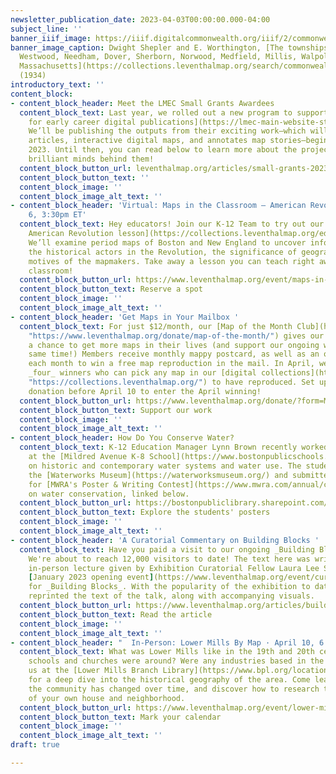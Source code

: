 ```yaml
---
newsletter_publication_date: 2023-04-03T00:00:00.000-04:00
subject_line: ''
banner_iiif_image: https://iiif.digitalcommonwealth.org/iiif/2/commonwealth:q524n3584/740,741,6451,3629/2000,/0/default.jpg
banner_image_caption: Dwight Shepler and E. Worthington, [The townships of Dedham,
  Westwood, Needham, Dover, Sherborn, Norwood, Medfield, Millis, Walpole, Norfolk,
  Massachusetts](https://collections.leventhalmap.org/search/commonwealth:q524n357v)
  (1934)
introductory_text: ''
content_block:
- content_block_header: Meet the LMEC Small Grants Awardees
  content_block_text: Last year, we rolled out a new program to support [small grants
    for early career digital publications](https://lmec-main-website-staging.netlify.app/articles/research/digital-publication-small-grants.md).
    We’ll be publishing the outputs from their exciting work—which will include researched
    articles, interactive digital maps, and annotates map stories—beginning in June
    2023. Until then, you can read below to learn more about the projects and the
    brilliant minds behind them!
  content_block_button_url: leventhalmap.org/articles/small-grants-2023/
  content_block_button_text: ''
  content_block_image: ''
  content_block_image_alt_text: ''
- content_block_header: 'Virtual: Maps in the Classroom – American Revolution · April
    6, 3:30pm ET'
  content_block_text: Hey educators! Join our K-12 Team to try out our [Mapping the
    American Revolution lesson](https://collections.leventhalmap.org/educators/curriculum-materials/138).
    We’ll examine period maps of Boston and New England to uncover information about
    the historical actors in the Revolution, the significance of geography, and the
    motives of the mapmakers. Take away a lesson you can teach right away in your
    classroom!
  content_block_button_url: https://www.leventhalmap.org/event/maps-in-the-classroom-american-revolution/
  content_block_button_text: Reserve a spot
  content_block_image: ''
  content_block_image_alt_text: ''
- content_block_header: 'Get Maps in Your Mailbox '
  content_block_text: For just $12/month, our [Map of the Month Club](https://www.leventhalmap.org/donate/map-of-the-month/
    "https://www.leventhalmap.org/donate/map-of-the-month/") gives our recurring supporters
    a chance to get more maps in their lives (and support our ongoing work at the
    same time!) Members receive monthly mappy postcard, as well as an opportunity
    each month to win a free map reproduction in the mail. In April, we're picking
    _four_ winners who can pick any map in our [digital collections](https://collections.leventhalmap.org/
    "https://collections.leventhalmap.org/") to have reproduced. Set up your monthly
    donation before April 10 to enter the April winning!
  content_block_button_url: https://www.leventhalmap.org/donate/?form=MAPOFTHEMONTH
  content_block_button_text: Support our work
  content_block_image: ''
  content_block_image_alt_text: ''
- content_block_header: How Do You Conserve Water?
  content_block_text: K-12 Education Manager Lynn Brown recently worked with students
    at the [Mildred Avenue K-8 School](https://www.bostonpublicschools.org/Domain/424)
    on historic and contemporary water systems and water use. The students then visited
    the [Waterworks Museum](https://waterworksmuseum.org/) and submitted projects
    for [MWRA's Poster & Writing Contest](https://www.mwra.com/annual/contest/2023/pre/packet.pdf)
    on water conservation, linked below.
  content_block_button_url: https://bostonpubliclibrary.sharepoint.com/:b:/s/LeventhalMap/EXeLWtljd_lHqUrSN8Xh3yEBMAB6L3-Z6D4KYKNXyOIN5w?e=3powJB
  content_block_button_text: Explore the students' posters
  content_block_image: ''
  content_block_image_alt_text: ''
- content_block_header: 'A Curatorial Commentary on Building Blocks '
  content_block_text: Have you paid a visit to our ongoing _Building Blocks_ exhibition?
    We're about to reach 12,000 visitors to date! The text here was written as an
    in-person lecture given by Exhibition Curatorial Fellow Laura Lee Schmidt at the
    [January 2023 opening event](https://www.leventhalmap.org/event/curatorial-introduction-to-building-blocks/)
    for _Building Blocks_. With the popularity of the exhibition to date, we have
    reprinted the text of the talk, along with accompanying visuals.
  content_block_button_url: https://www.leventhalmap.org/articles/building-blocks-curators-introduction/
  content_block_button_text: Read the article
  content_block_image: ''
  content_block_image_alt_text: ''
- content_block_header: "  In-Person: Lower Mills By Map · April 10, 6:00pm ET"
  content_block_text: What was Lower Mills like in the 19th and 20th centuries? What
    schools and churches were around? Were any industries based in the area? Join
    us at the [Lower Mills Branch Library](https://www.bpl.org/locations/lower-mills/)
    for a deep dive into the historical geography of the area. Come learn about how
    the community has changed over time, and discover how to research the history
    of your own house and neighborhood.
  content_block_button_url: https://www.leventhalmap.org/event/lower-mills-by-map/
  content_block_button_text: Mark your calendar
  content_block_image: ''
  content_block_image_alt_text: ''
draft: true

---
```


